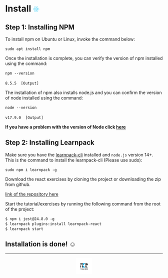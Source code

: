 # Install <img src="../.assets/react-icon.png" width=20>

## Step 1: Installing NPM

To install npm on Ubuntu or Linux, invoke the command below:
```shell
sudo apt install npm
```

Once the installation is complete, you can verify the version of npm installed using the command:
```shell
npm --version

8.5.5  [Output]
```

The installation of npm also installs node.js and you can confirm the version of node installed using the command:
```shell
node --version

v17.9.0  [Output]
```

**If you have a problem with the version of Node click [here](Problems.md#problems)**

## Step 2: Installing Learnpack

Make sure you have the [learnpack-cli](https://github.com/learnpack/learnpack-cli) installed and `node.js` version 14+. This is the command to install the learnpack-cli (Please use sudo):

```shell
sudo npm i learnpack -g
```

Download the react exercises by cloning the project or downloading the zip from github.

[link of the repository here](#)

Start the tutorial/exercises by running the following command from the root of the project:
```shell
$ npm i jest@24.8.0 -g
$ learnpack plugins:install learnpack-react
$ learnpack start
```

## Installation is done! :relaxed:

---

<div align="center">

<a href="https://github.com/juniorconseiltaker" target="_blank"><img src="../.assets/taker-icon.png" width="50"></a>

</div>